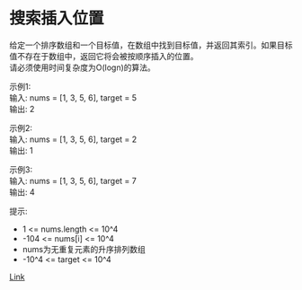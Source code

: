 <h1>搜索插入位置</h1>

给定一个排序数组和一个目标值，在数组中找到目标值，并返回其索引。如果目标值不存在于数组中，返回它将会被按顺序插入的位置。</br>
请必须使用时间复杂度为O(logn)的算法。</br>

示例1:</br>
输入: nums = [1, 3, 5, 6], target = 5</br>
输出: 2</br>

示例2:</br>
输入: nums = [1, 3, 5, 6], target = 2</br>
输出: 1</br>

示例3: </br>
输入: nums = [1, 3, 5, 6], target = 7</br>
输出: 4</br>

提示:
- 1 <= nums.length <= 10^4
- -104 <= nums[i] <= 10^4
- nums为无重复元素的升序排列数组
- -10^4 <= target <= 10^4

[Link](https://leetcode.cn/problems/search-insert-position/)